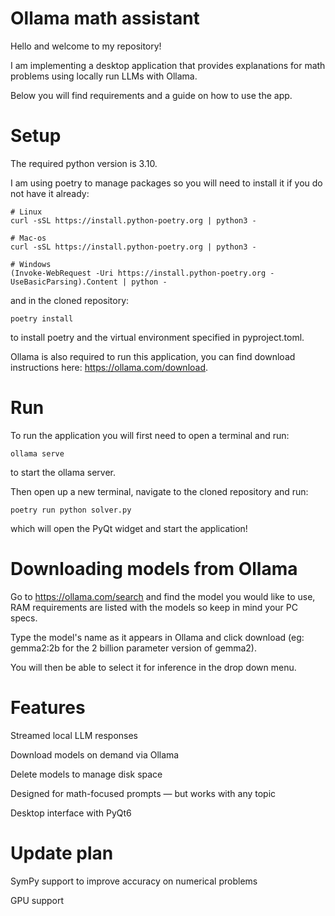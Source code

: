 # Ollama math assistant

Hello and welcome to my repository!

I am implementing a desktop application that provides explanations for math problems using locally run LLMs with Ollama.

Below you will find requirements and a guide on how to use the app.

# Setup

The required python version is 3.10.

I am using poetry to manage packages so you will need to install it if you do not have it already:

```
# Linux
curl -sSL https://install.python-poetry.org | python3 -

# Mac-os
curl -sSL https://install.python-poetry.org | python3 -

# Windows
(Invoke-WebRequest -Uri https://install.python-poetry.org -UseBasicParsing).Content | python -
```

and in the cloned repository:

```
poetry install
```

to install poetry and the virtual environment specified in pyproject.toml.

Ollama is also required to run this application, you can find download instructions here: https://ollama.com/download.

# Run

To run the application you will first need to open a terminal and run:

```
ollama serve
```

to start the ollama server. 

Then open up a new terminal, navigate to the cloned repository and run:

```
poetry run python solver.py
```

which will open the PyQt widget and start the application!

# Downloading models from Ollama

Go to https://ollama.com/search and find the model you would like to use, RAM requirements are listed with the models so keep in mind your PC specs.

Type the model's name as it appears in Ollama and click download (eg: gemma2:2b for the 2 billion parameter version of gemma2). 

You will then be able to select it for inference in the drop down menu.

# Features

Streamed local LLM responses

Download models on demand via Ollama

Delete models to manage disk space

Designed for math-focused prompts — but works with any topic

Desktop interface with PyQt6

# Update plan

SymPy support to improve accuracy on numerical problems

GPU support
